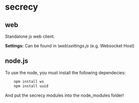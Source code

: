 # secrecy

## web
Standalone js web client.

**Settings:**
Can be found in *\web\settings.js*
(e.g. Websocket Host)

## node.js
To use the node, you must install the following dependecies:
```bash
	npm install ws
	npm install uuid
```

And put the secrecy modules into the node_modules folder!